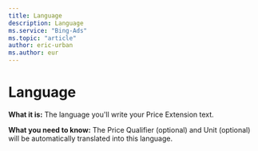 ```yaml
---
title: Language
description: Language
ms.service: "Bing-Ads"
ms.topic: "article"
author: eric-urban
ms.author: eur
---
```


# Language

**What it is:** The language you'll write your Price Extension text.

**What you need to know:** The Price Qualifier (optional) and Unit (optional) will be automatically translated into this language.


